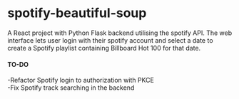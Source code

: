 # spotify-beautiful-soup

A React project with Python Flask backend utilising the spotify API. The web interface lets user login with their spotify account and select a date to create a Spotify playlist containing Billboard Hot 100 for that date.


#### TO-DO

-Refactor Spotify login to authorization with PKCE\
-Fix Spotify track searching in the backend
